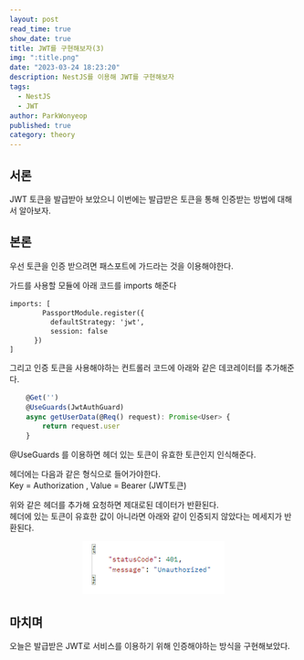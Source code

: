 ```yaml
---
layout: post
read_time: true
show_date: true
title: JWT를 구현해보자(3)
img: ":title.png"
date: "2023-03-24 18:23:20"
description: NestJS를 이용해 JWT를 구현해보자
tags:
  - NestJS
  - JWT
author: ParkWonyeop
published: true
category: theory
---
```

## 서론

JWT 토큰을 발급받아 보았으니 이번에는 발급받은 토큰을 통해 인증받는 방법에 대해서 알아보자.  

## 본론

우선 토큰을 인증 받으려면 패스포트에 가드라는 것을 이용해야한다.  

가드를 사용할 모듈에 아래 코드를 imports 해준다

```
imports: [
        PassportModule.register({
          defaultStrategy: 'jwt',
          session: false
      })
]
```

그리고 인증 토큰을 사용해야하는 컨트롤러 코드에 아래와 같은 데코레이터를 추가해준다.  

```typescript
    @Get('')
    @UseGuards(JwtAuthGuard)
    async getUserData(@Req() request): Promise<User> {
        return request.user
    }
```

@UseGuards 를 이용하면 헤더 있는 토큰이 유효한 토큰인지 인식해준다.  

헤더에는 다음과 같은 형식으로 들어가야한다.  
Key = Authorization , Value = Bearer (JWT토큰)  

위와 같은 헤더를 추가해 요청하면 제대로된 데이터가 반환된다.  
헤더에 있는 토큰이 유효한 값이 아니라면 아래와 같이 인증되지 않았다는 메세지가 반환된다.  

<center><img src="../assets/img/posts/20230324/1.png"></center>

## 마치며

오늘은 발급받은 JWT로 서비스를 이용하기 위해 인증해야하는 방식을 구현해보았다.  